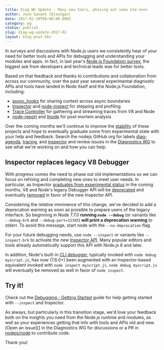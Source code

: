 ```yaml
---
title: Diag WG Update - Many new tools, phasing out some old ones
author: Josh Gavant (@joshgav)
date: 2017-02-28T08:00:00.000Z
category: wg
status: publish
slug: diag-wg-update-2017-02
layout: blog-post.hbs
---
```


In surveys and discussions with Node.js users we consistently hear of your need for better tools and APIs for debugging and understanding your modules and apps. In fact, in last year's [Node.js Foundation survey](/static/documents/2016-survey-report.pdf), the biggest ask from developers and technical leads was for better tools.

Based on that feedback and thanks to contributions and collaboration from across our community, over the past year several experimental diagnostic APIs and tools have landed in Node itself and the Node.js Foundation, including:

* [async_hooks](https://github.com/nodejs/node/pull/8531) for sharing context across async boundaries
* [Inspector](https://github.com/nodejs/node/issues?utf8=%E2%9C%93&q=label%3Ainspector%20) and [node-inspect](https://github.com/nodejs/node-inspect) for stepping and profiling
* [Trace Controller](https://github.com/nodejs/node/pull/9304) for gathering and streaming traces from V8 and Node
* [node-report](https://github.com/nodejs/node-report) and [llnode](https://github.com/nodejs/llnode) for post-mortem analysis

Over the coming months we'll continue to improve the [stability](https://nodejs.org/dist/latest-v7.x/docs/api/documentation.html#documentation_stability_index) of these projects and hope to eventually graduate some from experimental state with your help and feedback. Search the nodejs GitHub org for labels [diag-agenda](https://github.com/search?q=org%3Anodejs+label%3A%22diag-agenda%22&type=Issues), [tracing](https://github.com/search?utf8=✓&q=org%3Anodejs+label%3A"tracing"+is%3Aopen&type=Issues), and [inspector](https://github.com/nodejs/node/issues?utf8=%E2%9C%93&q=label%3Ainspector%20) and review issues in the [Diagnostics WG](https://github.com/nodejs/diagnostics/issues) to see what we're working on and how you can help.

## Inspector replaces legacy V8 Debugger

With progress comes the need to phase out old implementations so we can focus on refining and completing new ones to meet user needs. In particular, as Inspector [graduates from experimental status](https://github.com/nodejs/node/issues/11421) in the coming months, V8 and Node's legacy Debugger API will be [deprecated](https://github.com/nodejs/node/pull/10970) and eventually [removed](https://github.com/nodejs/node/issues/9789) in favor of the new Inspector API.

Considering the relative imminence of this change, we've decided to add a deprecation warning as soon as possible to prepare users of the legacy interface. So beginning in Node 7.7.0 **running `node --debug`** (or variants like `--debug-brk` and `--debug-port=12345`) **will print a deprecation warning** to stderr. To avoid this message, start node with the `--no-deprecation` flag.

For your future debugging needs, use `node --inspect` or variants like `--inspect-brk` to activate the new [Inspector API](https://chromedevtools.github.io/debugger-protocol-viewer/v8/). Many popular editors and tools already automatically support this API with Node.js 6 and later.

In addition, Node's built-in [CLI debugger](https://nodejs.org/docs/v7.6.0/api/debugger.html), typically invoked with `node
debug myscript.js`, has now (7.6.0+) been augmented with an Inspector-based equivalent invoked with `node inspect myscript.js`. `node debug myscript.js` will eventually be removed as well in favor of `node inspect`.

## Try it!

Check out the [Debugging - Getting Started](https://nodejs.org/en/docs/guides/debugging-getting-started/) guide for help getting started with `--inspect` and Inspector.

As always, but particularly in this transition stage, we'd love your feedback both on the insights you need from the Node.js runtime and modules, as well as your experiences getting that info with tools and APIs old and new. \[Open an issue\]\[\] in the Diagnostics WG for discussions or a PR in [nodejs/node](https://github.com/nodejs/node) to contribute code.

Thank you!
